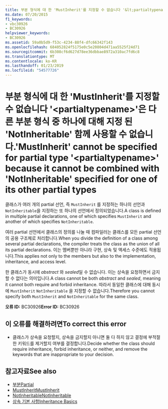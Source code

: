 ```yaml
---
title: 부분 형식에 대 한 'MustInherit'를 지정할 수 없습니다 '&lt;partialtypename&gt;'은 다른 부분 형식 중 하나에 대해 지정 된 'NotInheritable' 함께 사용할 수 없습니다.
ms.date: 07/20/2015
f1_keywords:
- vbc30926
- BC30926
helpviewer_keywords:
- BC30926
ms.assetid: 59a0b5d9-f53c-4234-88f4-dfc66342f143
ms.openlocfilehash: 684052824f5175e0c5e20804d471aa5525f24d71
ms.sourcegitcommit: 6b308cf6d627d78ee36dbbae8972a310ac7fd6c8
ms.translationtype: MT
ms.contentlocale: ko-KR
ms.lasthandoff: 01/23/2019
ms.locfileid: "54577726"
---
```

# <a name="mustinherit-cannot-be-specified-for-partial-type-ltpartialtypenamegt-because-it-cannot-be-combined-with-notinheritable-specified-for-one-of-its-other-partial-types"></a><span data-ttu-id="370ae-102">부분 형식에 대 한 'MustInherit'를 지정할 수 없습니다 '&lt;partialtypename&gt;'은 다른 부분 형식 중 하나에 대해 지정 된 'NotInheritable' 함께 사용할 수 없습니다.</span><span class="sxs-lookup"><span data-stu-id="370ae-102">'MustInherit' cannot be specified for partial type '&lt;partialtypename&gt;' because it cannot be combined with 'NotInheritable' specified for one of its other partial types</span></span>
<span data-ttu-id="370ae-103">클래스가 여러 개의 partial 선언, 즉 `MustInherit` 를 지정하는 하나의 선언과 `NotInheritable`을 지정하는 또 하나의 선언에서 정의되었습니다.</span><span class="sxs-lookup"><span data-stu-id="370ae-103">A class is defined in multiple partial declarations, one of which specifies `MustInherit` and another of which specifies `NotInheritable`.</span></span>  
  
 <span data-ttu-id="370ae-104">여러 partial 선언에서 클래스의 정의를 나눌 때 컴파일러는 클래스를 모든 partial 선언의 공용 구조체로 처리합니다.</span><span class="sxs-lookup"><span data-stu-id="370ae-104">When you divide the definition of a class among several partial declarations, the compiler treats the class as the union of all its partial declarations.</span></span> <span data-ttu-id="370ae-105">이는 멤버뿐만 아니라 구현, 상속 및 액세스 수준에도 적용됩니다.</span><span class="sxs-lookup"><span data-stu-id="370ae-105">This applies not only to the members but also to the implementation, inheritance, and access level.</span></span>  
  
 <span data-ttu-id="370ae-106">한 클래스가 동시에 *abstract* 와 *sealed*일 수 없습니다. 이는 상속을 요청하면서 금지할 수 없다는 의미입니다.</span><span class="sxs-lookup"><span data-stu-id="370ae-106">A class cannot be both *abstract* and *sealed*, meaning it cannot both require and forbid inheritance.</span></span> <span data-ttu-id="370ae-107">따라서 동일한 클래스에 대해 동시에 `MustInherit` `NotInheritable` 을 지정할 수 없습니다.</span><span class="sxs-lookup"><span data-stu-id="370ae-107">Therefore you cannot specify both `MustInherit` and `NotInheritable` for the same class.</span></span>  
  
 <span data-ttu-id="370ae-108">**오류 ID:** BC30926</span><span class="sxs-lookup"><span data-stu-id="370ae-108">**Error ID:** BC30926</span></span>  
  
## <a name="to-correct-this-error"></a><span data-ttu-id="370ae-109">이 오류를 해결하려면</span><span class="sxs-lookup"><span data-stu-id="370ae-109">To correct this error</span></span>  
  
-   <span data-ttu-id="370ae-110">클래스가 상속을 요청할지, 상속을 금지할지 아니면 둘 다 하지 않고 결정에 부적절한 키워드를 제거할지 여부를 결정합니다.</span><span class="sxs-lookup"><span data-stu-id="370ae-110">Decide whether the class should require inheritance, forbid inheritance, or neither, and remove the keywords that are inappropriate to your decision.</span></span>  
  
## <a name="see-also"></a><span data-ttu-id="370ae-111">참고자료</span><span class="sxs-lookup"><span data-stu-id="370ae-111">See also</span></span>
- [<span data-ttu-id="370ae-112">부분</span><span class="sxs-lookup"><span data-stu-id="370ae-112">Partial</span></span>](../../visual-basic/language-reference/modifiers/partial.md)
- [<span data-ttu-id="370ae-113">MustInherit</span><span class="sxs-lookup"><span data-stu-id="370ae-113">MustInherit</span></span>](../../visual-basic/language-reference/modifiers/mustinherit.md)
- [<span data-ttu-id="370ae-114">NotInheritable</span><span class="sxs-lookup"><span data-stu-id="370ae-114">NotInheritable</span></span>](../../visual-basic/language-reference/modifiers/notinheritable.md)
- [<span data-ttu-id="370ae-115">상속 기본 사항</span><span class="sxs-lookup"><span data-stu-id="370ae-115">Inheritance Basics</span></span>](../../visual-basic/programming-guide/language-features/objects-and-classes/inheritance-basics.md)
